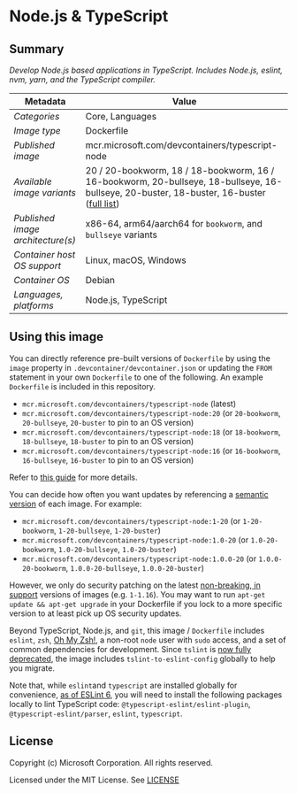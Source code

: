# Node.js & TypeScript

## Summary

*Develop Node.js based applications in TypeScript. Includes Node.js, eslint, nvm, yarn, and the TypeScript compiler.*

| Metadata | Value |  
|----------|-------|
| *Categories* | Core, Languages |
| *Image type* | Dockerfile |
| *Published image* | mcr.microsoft.com/devcontainers/typescript-node |
| *Available image variants* | 20 / 20-bookworm, 18 / 18-bookworm, 16 / 16-bookworm, 20-bullseye, 18-bullseye, 16-bullseye, 20-buster, 18-buster, 16-buster ([full list](https://mcr.microsoft.com/v2/devcontainers/typescript-node/tags/list)) |
| *Published image architecture(s)* | x86-64, arm64/aarch64 for `bookworm`, and `bullseye` variants |
| *Container host OS support* | Linux, macOS, Windows |
| *Container OS* | Debian |
| *Languages, platforms* | Node.js, TypeScript |

## Using this image

You can directly reference pre-built versions of `Dockerfile` by using the `image` property in `.devcontainer/devcontainer.json` or updating the `FROM` statement in your own  `Dockerfile` to one of the following. An example `Dockerfile` is included in this repository.

- `mcr.microsoft.com/devcontainers/typescript-node` (latest)
- `mcr.microsoft.com/devcontainers/typescript-node:20` (or `20-bookworm`, `20-bullseye`, `20-buster` to pin to an OS version)
- `mcr.microsoft.com/devcontainers/typescript-node:18` (or `18-bookworm`, `18-bullseye`, `18-buster` to pin to an OS version)
- `mcr.microsoft.com/devcontainers/typescript-node:16` (or `16-bookworm`, `16-bullseye`, `16-buster` to pin to an OS version)

Refer to [this guide](https://containers.dev/guide/dockerfile) for more details.

You can decide how often you want updates by referencing a [semantic version](https://semver.org/) of each image. For example:

- `mcr.microsoft.com/devcontainers/typescript-node:1-20` (or `1-20-bookworm`, `1-20-bullseye`, `1-20-buster`)
- `mcr.microsoft.com/devcontainers/typescript-node:1.0-20` (or `1.0-20-bookworm`, `1.0-20-bullseye`, `1.0-20-buster`)
- `mcr.microsoft.com/devcontainers/typescript-node:1.0.0-20` (or `1.0.0-20-bookworm`, `1.0.0-20-bullseye`, `1.0.0-20-buster`)

However, we only do security patching on the latest [non-breaking, in support](https://github.com/devcontainers/images/issues/90) versions of images (e.g. `1-1.16`). You may want to run `apt-get update && apt-get upgrade` in your Dockerfile if you lock to a more specific version to at least pick up OS security updates.

Beyond TypeScript, Node.js, and `git`, this image / `Dockerfile` includes `eslint`, `zsh`, [Oh My Zsh!](https://ohmyz.sh/), a non-root `node` user with `sudo` access, and a set of common dependencies for development. Since `tslint` is [now fully deprecated](https://github.com/palantir/tslint/issues/4534), the image includes `tslint-to-eslint-config` globally to help you migrate.

Note that, while `eslint`and `typescript` are installed globally for convenience, [as of ESLint 6](https://eslint.org/docs/user-guide/migrating-to-6.0.0#-plugins-and-shareable-configs-are-no-longer-affected-by-eslints-location), you will need to install the following packages locally to lint TypeScript code: `@typescript-eslint/eslint-plugin`, `@typescript-eslint/parser`, `eslint`, `typescript`.

## License

Copyright (c) Microsoft Corporation. All rights reserved.

Licensed under the MIT License. See [LICENSE](https://github.com/devcontainers/images/blob/main/LICENSE)

